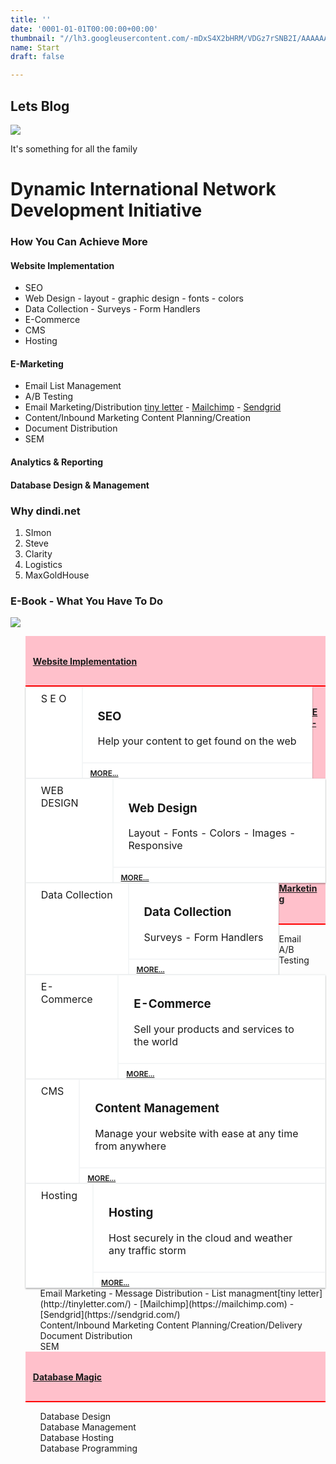 ```yaml
---
title: ''
date: '0001-01-01T00:00:00+00:00'
thumbnail: "//lh3.googleusercontent.com/-mDxS4X2bHRM/VDGz7rSNB2I/AAAAAAAAIeg/phawIGdlMZgmL3SJAQsWyA5AIEsO191ZgCCo/s400-c-Ic42/2048.jpg"
name: Start
draft: false

---
```

## Lets Blog

![](//lh3.googleusercontent.com/-mDxS4X2bHRM/VDGz7rSNB2I/AAAAAAAAIeg/phawIGdlMZgmL3SJAQsWyA5AIEsO191ZgCCo/s800-Ic42/2048.jpg)

It's something for all the family

# Dynamic International Network Development Initiative

### How You Can Achieve More
#### Website Implementation
* SEO
* Web Design - layout - graphic design - fonts - colors
* Data Collection - Surveys - Form Handlers
* E-Commerce
* CMS
* Hosting

#### E-Marketing
* Email List Management
* A/B Testing
* Email Marketing/Distribution [tiny letter](http://tinyletter.com/) - [Mailchimp](https://mailchimp.com) - [Sendgrid](https://sendgrid.com/)
* Content/Inbound Marketing Content Planning/Creation
* Document Distribution
* SEM

#### Analytics & Reporting

#### Database Design & Management

### Why dindi.net

1. SImon
2. Steve
3. Clarity
4. Logistics
5. MaxGoldHouse

### E-Book - What You Have To Do

![](http://forestry.io/sites/2jeh6oxlgcpouq/image/%2Fshare%2Fpowered-by-hugo.png)
<style>
#slidemenu{list-style-type: none;}
.slideopener{background-color: pink;padding: 12px;border-bottom:red 2px solid;}
.slide ul li{list-style-type: none;}
.banner-box {
    background: #fff;
    float: left;
}
.banner-box table {
    margin: 0;
    border: none;
    box-shadow: 0 2px 2px rgba(0,0,0,.24),0 0 2px rgba(0,0,0,.12);
    border-collapse: separate;
    border-spacing: 0;
}
 .banner-box table tbody td {
    padding: 8px 24px;
    border: 1px solid rgba(207,216,220,.24);
    text-align: left;
    vertical-align: top;
    display: table-cell;
}
.banner-box table td.learn-more {
    padding: 8px 0 0 12px;
    font-size: 12px;
    font-weight: 600;
}
</style>
<row>
<div class="col-md-12">
<ul id="slidemenu">
<li class="slideopener"><a href="#slidemenu" slide="one"><h4>Website Implementation</h4></a></li>
<li id="one" class="slide">
<div>
<div class="banner-box col-md-4">
<table><tbody><tr><td rowspan="2"> S E O</td><td><h3>SEO</h3><p>Help your content to get found on the web</p></td></tr><tr><td class="learn-more"><a href="https://cloudwebinars.withgoogle.com/live/next-live/?utm_source=cloud.google.com&amp;utm_medium=google&amp;utm_content=homepage&amp;utm_campaign=2016-cloud-na-event-next-userconf-web-hpp-cgc&amp;utm_term=outbound" track-type="keepReading" track-name="next2016" track-metadata-position="body">MORE...</a></td></tr></tbody></table>
</div>
 <div class="banner-box col-md-4">
<table><tbody><tr><td rowspan="2">WEB DESIGN</td><td><h3>Web Design</h3><p>Layout - Fonts - Colors - Images - Responsive</p></td></tr><tr><td class="learn-more"><a href="https://cloudwebinars.withgoogle.com/live/next-live/?utm_source=cloud.google.com&amp;utm_medium=google&amp;utm_content=homepage&amp;utm_campaign=2016-cloud-na-event-next-userconf-web-hpp-cgc&amp;utm_term=outbound" track-type="keepReading" track-name="next2016" track-metadata-position="body">MORE...</a></td></tr>
</tbody></table></div>
<div class="banner-box col-md-4">
<table><tbody><tr><td rowspan="2">Data Collection</td><td><h3>Data Collection</h3><p>Surveys - Form Handlers</p></td></tr><tr><td class="learn-more"><a href="https://cloudwebinars.withgoogle.com/live/next-live/?utm_source=cloud.google.com&amp;utm_medium=google&amp;utm_content=homepage&amp;utm_campaign=2016-cloud-na-event-next-userconf-web-hpp-cgc&amp;utm_term=outbound" track-type="keepReading" track-name="next2016" track-metadata-position="body">MORE...</a></td></tr>
</tbody></table>
</div>

<div class="banner-box col-md-4">
<table><tbody><tr><td rowspan="2"> E-Commerce</td><td><h3>E-Commerce</h3><p>Sell your products and services to the world</p></td></tr><tr><td class="learn-more"><a href="https://cloudwebinars.withgoogle.com/live/next-live/?utm_source=cloud.google.com&amp;utm_medium=google&amp;utm_content=homepage&amp;utm_campaign=2016-cloud-na-event-next-userconf-web-hpp-cgc&amp;utm_term=outbound" track-type="keepReading" track-name="next2016" track-metadata-position="body">MORE...</a></td></tr></tbody></table>
</div>
 <div class="banner-box col-md-4">
<table><tbody><tr><td rowspan="2">CMS</td><td><h3>Content Management</h3><p>Manage your website with ease at any time from anywhere</p></td></tr><tr><td class="learn-more"><a href="https://cloudwebinars.withgoogle.com/live/next-live/?utm_source=cloud.google.com&amp;utm_medium=google&amp;utm_content=homepage&amp;utm_campaign=2016-cloud-na-event-next-userconf-web-hpp-cgc&amp;utm_term=outbound" track-type="keepReading" track-name="next2016" track-metadata-position="body">MORE...</a></td></tr>
</tbody></table></div>
<div class="banner-box col-md-4">
<table><tbody><tr><td rowspan="2">Hosting</td><td><h3>Hosting</h3><p>Host securely in the cloud and weather any traffic storm</p></td></tr><tr><td class="learn-more"><a href="https://cloudwebinars.withgoogle.com/live/next-live/?utm_source=cloud.google.com&amp;utm_medium=google&amp;utm_content=homepage&amp;utm_campaign=2016-cloud-na-event-next-userconf-web-hpp-cgc&amp;utm_term=outbound" track-type="keepReading" track-name="next2016" track-metadata-position="body">MORE...</a></td></tr>
</tbody></table>
</div>
</div>
</li>
<li class="slideopener"><a href="#slidemenu" slide="two "><h4>E-Marketing</h4></a></li>
<li id="two" class="slide hide">
<div>
<ul>
<li>Email 
<li>A/B Testing</li>
<li>Email Marketing - Message Distribution - List managment[tiny letter](http://tinyletter.com/) - [Mailchimp](https://mailchimp.com) - [Sendgrid](https://sendgrid.com/)
<li>Content/Inbound Marketing Content Planning/Creation/Delivery</li>
<li>Document Distribution</li>
<li>SEM</li>
</ul>
</div>
</li>
<li class="slideopener"><a href="#slidemenu" slide="three"><h4>Database Magic</h4></a></li>
<li id="three" class="slide hide">
<div>
<ul>
<li>Database Design</li>
<li>Database Management</li>
<li>Database Hosting</li>
<li>Database Programming</li>
</ul>
</div>
</li>
</ul></div>
<!--<div id="slides" class="col-md-9">
<div id="one">
<ul>
<li> SEO</li>
<li>Web Design - layout - graphic design - fonts - colors</li>
<li>Data Collection - Surveys - Form Handlers</li>
<li>E-Commerce</li>
<li>CMS</li>
<li>Hosting</li>
</ul>
</div>
<div id="two" class="hide">
<ul>
<li>Email 
<li>A/B Testing</li>
<li>Email Marketing - Message Distribution - List managment[tiny letter](http://tinyletter.com/) - [Mailchimp](https://mailchimp.com) - [Sendgrid](https://sendgrid.com/)
<li>Content/Inbound Marketing Content Planning/Creation/Delivery</li>
<li>Document Distribution</li>
<li>SEM</li>
</ul>
</div>
<div id="three" class="hide">
<ul>
<li>Database Design</li>
<li>Database Management</li>
<li>Database Hosting</li>
<li>Database Programming</li>
</ul>
</div> -->
</div>
</row>
